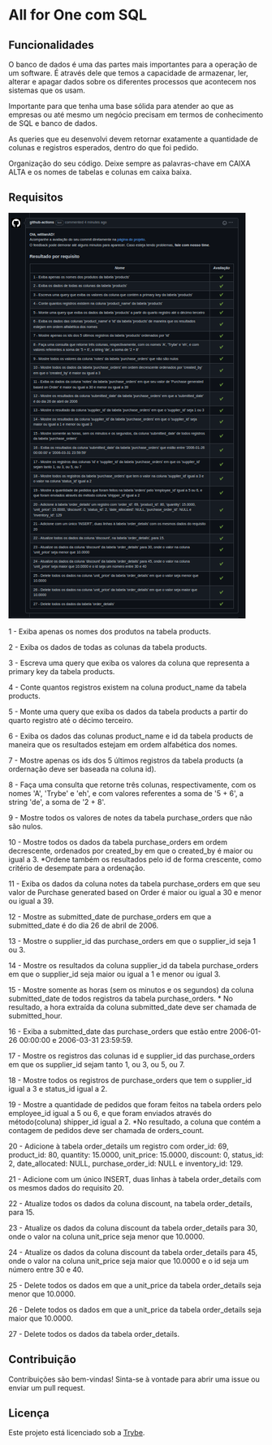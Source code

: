 # All for One com SQL

## Funcionalidades

O banco de dados é uma das partes mais importantes para a operação de um software. É através dele que temos a capacidade de armazenar, ler, alterar e apagar dados sobre os diferentes processos que acontecem nos sistemas que os usam.

Importante para que tenha uma base sólida para atender ao que as empresas ou até mesmo um negócio precisam em termos de conhecimento de SQL e banco de dados.

As queries que eu desenvolvi devem retornar exatamente a quantidade de colunas e registros esperados, dentro do que foi pedido.

Organização do seu código. Deixe sempre as palavras-chave em CAIXA ALTA e os nomes de tabelas e colunas em caixa baixa.

## Requisitos

<img src="https://raw.githubusercontent.com/willianAD/Project-All-for-One/main/image/Projeto%20All%20for%20One.png">

1 - Exiba apenas os nomes dos produtos na tabela products.

2 - Exiba os dados de todas as colunas da tabela products.

3 - Escreva uma query que exiba os valores da coluna que representa a primary key da tabela products.

4 - Conte quantos registros existem na coluna product_name da tabela products.

5 - Monte uma query que exiba os dados da tabela products a partir do quarto registro até o décimo terceiro.

6 - Exiba os dados das colunas product_name e id da tabela products de maneira que os resultados estejam em ordem alfabética dos nomes.

7 - Mostre apenas os ids dos 5 últimos registros da tabela products (a ordernação deve ser baseada na coluna id).

8 - Faça uma consulta que retorne três colunas, respectivamente, com os nomes 'A', 'Trybe' e 'eh', e com valores referentes a soma de '5 + 6', a string 'de', a soma de '2 + 8'.

9 - Mostre todos os valores de notes da tabela purchase_orders que não são nulos.

10 - Mostre todos os dados da tabela purchase_orders em ordem decrescente, ordenados por created_by em que o created_by é maior ou igual a 3.
    *Ordene também os resultados pelo id de forma crescente, como critério de desempate para a ordenação.

11 - Exiba os dados da coluna notes da tabela purchase_orders em que seu valor de Purchase generated based on Order é maior ou igual a 30 e menor ou igual a 39.

12 - Mostre as submitted_date de purchase_orders em que a submitted_date é do dia 26 de abril de 2006.

13 - Mostre o supplier_id das purchase_orders em que o supplier_id seja 1 ou 3.

14 - Mostre os resultados da coluna supplier_id da tabela purchase_orders em que o supplier_id seja maior ou igual a 1 e menor ou igual 3.

15 - Mostre somente as horas (sem os minutos e os segundos) da coluna submitted_date de todos registros da tabela purchase_orders.
    * No resultado, a hora extraída da coluna submitted_date deve ser chamada de submitted_hour.

16 - Exiba a submitted_date das purchase_orders que estão entre 2006-01-26 00:00:00 e 2006-03-31 23:59:59.

17 - Mostre os registros das colunas id e supplier_id das purchase_orders em que os supplier_id sejam tanto 1, ou 3, ou 5, ou 7.

18 - Mostre todos os registros de purchase_orders que tem o supplier_id igual a 3 e status_id igual a 2.

19 - Mostre a quantidade de pedidos que foram feitos na tabela orders pelo employee_id igual a 5 ou 6, e que foram enviados através do método(coluna) shipper_id igual a 2.
    *No resultado, a coluna que contém a contagem de pedidos deve ser chamada de orders_count.

20 - Adicione à tabela order_details um registro com order_id: 69, product_id: 80, quantity: 15.0000, unit_price: 15.0000, discount: 0, status_id: 2, date_allocated: NULL, purchase_order_id: NULL e inventory_id: 129.

21 - Adicione com um único INSERT, duas linhas à tabela order_details com os mesmos dados do requisito 20.

22 - Atualize todos os dados da coluna discount, na tabela order_details, para 15.

23 - Atualize os dados da coluna discount da tabela order_details para 30, onde o valor na coluna unit_price seja menor que 10.0000.

24 - Atualize os dados da coluna discount da tabela order_details para 45, onde o valor na coluna unit_price seja maior que 10.0000 e o id seja um número entre 30 e 40.

25 - Delete todos os dados em que a unit_price da tabela order_details seja menor que 10.0000.

26 - Delete todos os dados em que a unit_price da tabela order_details seja maior que 10.0000.

27 - Delete todos os dados da tabela order_details.


## Contribuição

Contribuições são bem-vindas! Sinta-se à vontade para abrir uma issue ou enviar um pull request.

## Licença

Este projeto está licenciado sob a [Trybe](https://www.betrybe.com/).
